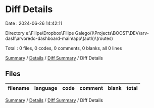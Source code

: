 # Diff Details

Date : 2024-06-26 14:42:11

Directory e:\\Filipe\\Dropbox\\Filipe Galego\\1\\Projects\\BOOST\\DEV\\arv-dash\\arvoredo-dashboard-main\\app\\(auth)\\(routes)

Total : 0 files,  0 codes, 0 comments, 0 blanks, all 0 lines

[Summary](results.md) / [Details](details.md) / [Diff Summary](diff.md) / Diff Details

## Files
| filename | language | code | comment | blank | total |
| :--- | :--- | ---: | ---: | ---: | ---: |

[Summary](results.md) / [Details](details.md) / [Diff Summary](diff.md) / Diff Details